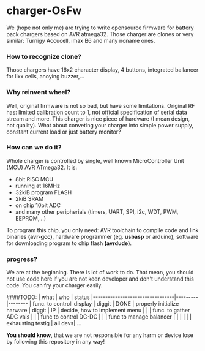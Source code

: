 charger-OsFw
============

We (hope not only me) are trying to write opensource firmware for battery pack chargers based on AVR atmega32. 
Those charger are clones or very similar: Turnigy Accucell, imax B6 and many noname ones.

### How to recognize clone?
Those chargers have 16x2 character display, 4 buttons, integrated ballancer for lixx cells, anoying buzzer,...

### Why reinvent wheel?
Well, original firmware is not so bad, but have some limitations. Original RF has: limited calibration count to 1, not official specification of serial data stream and more. This charger is nice piece of hardware (I mean design, not quality).
What about conveting your charger into simple power supply, constant current load or just battery monitor?

### How can we do it?
Whole charger is controlled by single, well known MicroController Unit (MCU) AVR ATmega32. It is:
* 8bit RISC MCU
* running at 16MHz
* 32kiB program FLASH
* 2kiB SRAM
* on chip 10bit ADC
* and many other peripherials (timers, UART, SPI, i2c, WDT, PWM, EEPROM,...)

To program this chip, you only need: AVR toolchain to compile code and link binaries **(avr-gcc)**, hardware programmer (eg. **usbasp** or arduino), software for downloading program to chip flash **(avrdude)**.

### progress?
We are at the beginning. There is lot of work to do. 
That mean, you should not use code here if you are not keen developer and don't understand this code. You can fry your charger easily.

####TODO:
| what														| who			| status
|---------------------------------|---------|--------
| func. to controll display				| diggit	| DONE
| properly initialize harware			| diggit	| IP
| decide, how to implement menu		|					|
| func. to gather ADC vals				|					|
| func to control DC-DC						|					|
| func to manage balancer					|					|
|	 | |
| exhausting testig								| all devs| ...



**You should know**, that we are not responsible for any harm or device lose by following this repository in any way!
